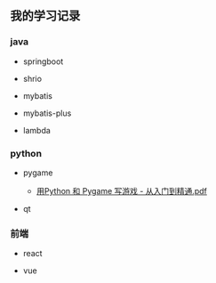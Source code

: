 ## 我的学习记录

### java

- springboot

-  shrio
-  mybatis
-  mybatis-plus
-  lambda

### python
- pygame
  - [用Python 和 Pygame 写游戏 - 从入门到精通.pdf](https://evanli.github.io/programming-book-3/Python/%E7%94%A8Python%20%E5%92%8C%20Pygame%20%E5%86%99%E6%B8%B8%E6%88%8F%20-%20%E4%BB%8E%E5%85%A5%E9%97%A8%E5%88%B0%E7%B2%BE%E9%80%9A.pdf)

- qt

### 前端

- react

- vue
